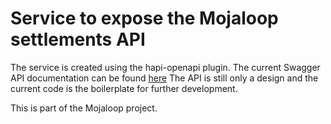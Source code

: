 # Service to expose the Mojaloop settlements API 

The service is created using the hapi-openapi plugin.
The current Swagger API documentation can be found [here](./config/swagger.json)
The API is still only a design and the current code is the boilerplate for further development.

This is part of the Mojaloop project.

